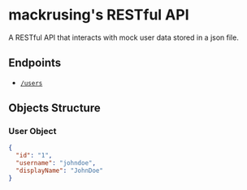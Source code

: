 # mackrusing's RESTful API 

A RESTful API that interacts with mock user data stored in a json file.

## Endpoints
- [`/users`](./users.md)

## Objects Structure 

### User Object

```json
{
  "id": "1",
  "username": "johndoe",
  "displayName": "JohnDoe"
}
```